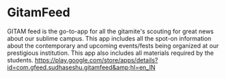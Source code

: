 # GitamFeed
GITAM feed is the go-to-app for all the gitamite's scouting for great news about our sublime campus. This app includes all the spot-on information about the contemporary and upcoming events/fests being organized at our prestigious institution. This app also includes all materials required by the students. https://play.google.com/store/apps/details?id=com.gfeed.sudhaseshu.gitamfeed&amp;hl=en_IN

